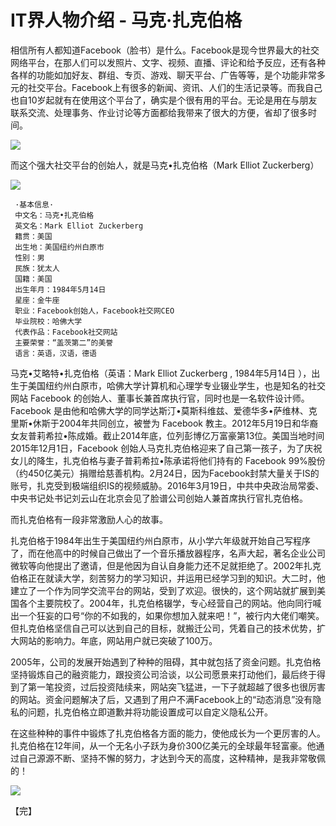 # IT界人物介绍 - 马克·扎克伯格

相信所有人都知道Facebook（脸书）是什么。Facebook是现今世界最大的社交网络平台，在那人们可以发照片、文字、视频、直播、评论和给予反应，还有各种各样的功能如加好友、群组、专页、游戏、聊天平台、广告等等，是个功能非常多元的社交平台。Facebook上有很多的新闻、资讯、人们的生活记录等。而我自己也自10岁起就有在使用这个平台了，确实是个很有用的平台。无论是用在与朋友联系交流、处理事务、作业讨论等方面都给我带来了很大的方便，省却了很多时间。

![](https://github.com/tanmlan/swi-homework/blob/gh-pages/images/fb_icon_325x325.png?raw=true)

而这个强大社交平台的创始人，就是马克•扎克伯格（Mark Elliot Zuckerberg）

![](https://github.com/tanmlan/swi-homework/blob/gh-pages/images/timg.jpg?raw=true)


     ·基本信息·
     中文名：马克•扎克伯格
     英文名：Mark Elliot Zuckerberg
     籍贯：美国
     出生地：美国纽约州白原市
     性别：男
     民族：犹太人
     国籍：美国
     出生年月：1984年5月14日
     星座：金牛座
     职业：Facebook创始人，Facebook社交网CEO
     毕业院校：哈佛大学
     代表作品：Facebook社交网站
     主要荣誉：“盖茨第二”的美誉
     语言：英语，汉语，德语

马克•艾略特•扎克伯格（英语：Mark Elliot Zuckerberg , 1984年5月14日 ），出生于美国纽约州白原市，哈佛大学计算机和心理学专业辍业学生，也是知名的社交网站 Facebook 的创始人、董事长兼首席执行官，同时也是一名软件设计师。Facebook 是由他和哈佛大学的同学达斯汀•莫斯科维兹、爱德华多•萨维林、克里斯•休斯于2004年共同创立，被誉为 Facebook 教主。2012年5月19日和华裔女友普莉希拉•陈成婚。截止2014年底，位列彭博亿万富豪第13位。美国当地时间2015年12月1日，Facebook 创始人马克扎克伯格迎来了自己第一孩子，为了庆祝女儿的降生，扎克伯格与妻子普莉希拉•陈承诺将他们持有的 Facebook 99%股份（约450亿美元）捐赠给慈善机构。2月24日，因为Facebook封禁大量关于IS的账号，扎克受到极端组织IS的视频威胁。2016年3月19日，中共中央政治局常委、中央书记处书记刘云山在北京会见了脸谱公司创始人兼首席执行官扎克伯格。


而扎克伯格有一段非常激励人心的故事。

扎克伯格于1984年出生于美国纽约州白原市，从小学六年级就开始自己写程序了，而在他高中的时候自己做出了一个音乐播放器程序，名声大起，著名企业公司微软等向他提出了邀请，但是他因为自认自身能力还不足就拒绝了。2002年扎克伯格正在就读大学，刻苦努力的学习知识，并运用已经学习到的知识。大二时，他建立了一个作为同学交流平台的网站，受到了欢迎。很快的，这个网站就扩展到美国各个主要院校了。2004年，扎克伯格辍学，专心经营自己的网站。他向同行喊出一个狂妄的口号“你的不如我的，如果你想加入就来吧！”，被行内大佬们嘲笑。但扎克伯格坚信自己可以达到自己的目标，就搬迁公司，凭着自己的技术优势，扩大网站的影响力。年底，网站用户就已突破了100万。

2005年，公司的发展开始遇到了种种的阻碍，其中就包括了资金问题。扎克伯格坚持锻炼自己的融资能力，跟投资公司洽谈，以公司愿景来打动他们，最后终于得到了第一笔投资，过后投资陆续来，网站突飞猛进，一下子就超越了很多也很厉害的网站。资金问题解决了后，又遇到了用户不满Facebook上的“动态消息”没有隐私的问题，扎克伯格立即道歉并将功能设置成可以自定义隐私公开。

在这些种种的事件中锻炼了扎克伯格各方面的能力，使他成长为一个更厉害的人。扎克伯格在12年间，从一个无名小子跃为身价300亿美元的全球最年轻富豪。他通过自己源源不断、坚持不懈的努力，才达到今天的高度，这种精神，是我非常敬佩的！

![](https://github.com/tanmlan/swi-homework/blob/gh-pages/images/u=1153417394,833692259&fm=26&gp=0.jpg?raw=true)

【完】


